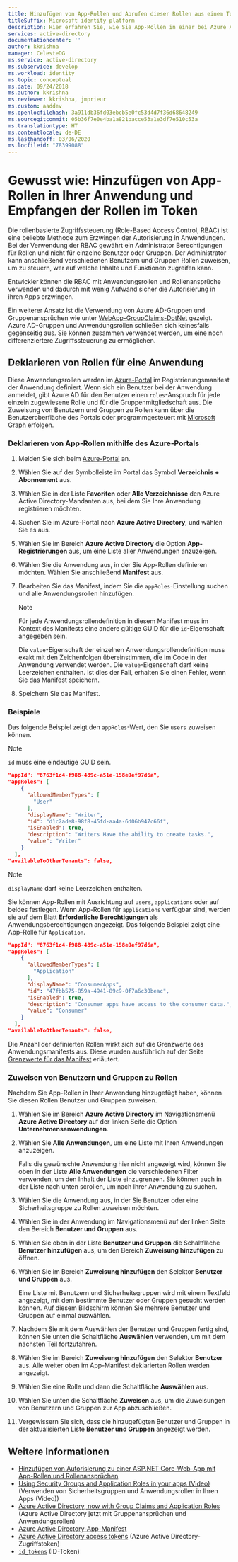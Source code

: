```yaml
---
title: Hinzufügen von App-Rollen und Abrufen dieser Rollen aus einem Token | Azure
titleSuffix: Microsoft identity platform
description: Hier erfahren Sie, wie Sie App-Rollen in einer bei Azure Active Directory registrierten Anwendung hinzufügen, diesen Rollen Benutzer und Gruppen zuweisen und die Rollen im `roles`-Anspruch im Token empfangen.
services: active-directory
documentationcenter: ''
author: kkrishna
manager: CelesteDG
ms.service: active-directory
ms.subservice: develop
ms.workload: identity
ms.topic: conceptual
ms.date: 09/24/2018
ms.author: kkrishna
ms.reviewer: kkrishna, jmprieur
ms.custom: aaddev
ms.openlocfilehash: 3a911db36fd03ebcb5e0fc53d4d7f36d68648249
ms.sourcegitcommit: 05b36f7e0e4ba1a821bacce53a1e3df7e510c53a
ms.translationtype: HT
ms.contentlocale: de-DE
ms.lasthandoff: 03/06/2020
ms.locfileid: "78399088"
---
```

# <a name="how-to-add-app-roles-in-your-application-and-receive-them-in-the-token"></a>Gewusst wie: Hinzufügen von App-Rollen in Ihrer Anwendung und Empfangen der Rollen im Token

Die rollenbasierte Zugriffssteuerung (Role-Based Access Control, RBAC) ist eine beliebte Methode zum Erzwingen der Autorisierung in Anwendungen. Bei der Verwendung der RBAC gewährt ein Administrator Berechtigungen für Rollen und nicht für einzelne Benutzer oder Gruppen. Der Administrator kann anschließend verschiedenen Benutzern und Gruppen Rollen zuweisen, um zu steuern, wer auf welche Inhalte und Funktionen zugreifen kann.

Entwickler können die RBAC mit Anwendungsrollen und Rollenansprüche verwenden und dadurch mit wenig Aufwand sicher die Autorisierung in ihren Apps erzwingen.

Ein weiterer Ansatz ist die Verwendung von Azure AD-Gruppen und Gruppenansprüchen wie unter [WebApp-GroupClaims-DotNet](https://github.com/Azure-Samples/WebApp-GroupClaims-DotNet) gezeigt. Azure AD-Gruppen und Anwendungsrollen schließen sich keinesfalls gegenseitig aus. Sie können zusammen verwendet werden, um eine noch differenziertere Zugriffssteuerung zu ermöglichen.

## <a name="declare-roles-for-an-application"></a>Deklarieren von Rollen für eine Anwendung

Diese Anwendungsrollen werden im [Azure-Portal](https://portal.azure.com) im Registrierungsmanifest der Anwendung definiert.  Wenn sich ein Benutzer bei der Anwendung anmeldet, gibt Azure AD für den Benutzer einen `roles`-Anspruch für jede einzeln zugewiesene Rolle und für die Gruppenmitgliedschaft aus.  Die Zuweisung von Benutzern und Gruppen zu Rollen kann über die Benutzeroberfläche des Portals oder programmgesteuert mit [Microsoft Graph](https://developer.microsoft.com/graph/docs/concepts/azuread-identity-access-management-concept-overview) erfolgen.

### <a name="declare-app-roles-using-azure-portal"></a>Deklarieren von App-Rollen mithilfe des Azure-Portals

1. Melden Sie sich beim [Azure-Portal](https://portal.azure.com) an.
1. Wählen Sie auf der Symbolleiste im Portal das Symbol **Verzeichnis + Abonnement** aus.
1. Wählen Sie in der Liste **Favoriten** oder **Alle Verzeichnisse** den Azure Active Directory-Mandanten aus, bei dem Sie Ihre Anwendung registrieren möchten.
1. Suchen Sie im Azure-Portal nach **Azure Active Directory**, und wählen Sie es aus.
1. Wählen Sie im Bereich **Azure Active Directory** die Option **App-Registrierungen** aus, um eine Liste aller Anwendungen anzuzeigen.
1. Wählen Sie die Anwendung aus, in der Sie App-Rollen definieren möchten. Wählen Sie anschließend **Manifest** aus.
1. Bearbeiten Sie das Manifest, indem Sie die `appRoles`-Einstellung suchen und alle Anwendungsrollen hinzufügen.

     > [!NOTE]
     > Für jede Anwendungsrollendefinition in diesem Manifest muss im Kontext des Manifests eine andere gültige GUID für die `id`-Eigenschaft angegeben sein.
     >
     > Die `value`-Eigenschaft der einzelnen Anwendungsrollendefinition muss exakt mit den Zeichenfolgen übereinstimmen, die im Code in der Anwendung verwendet werden. Die `value`-Eigenschaft darf keine Leerzeichen enthalten. Ist dies der Fall, erhalten Sie einen Fehler, wenn Sie das Manifest speichern.

1. Speichern Sie das Manifest.

### <a name="examples"></a>Beispiele

Das folgende Beispiel zeigt den `appRoles`-Wert, den Sie `users` zuweisen können.

> [!NOTE]
>`id` muss eine eindeutige GUID sein.

```Json
"appId": "8763f1c4-f988-489c-a51e-158e9ef97d6a",
"appRoles": [
    {
      "allowedMemberTypes": [
        "User"
      ],
      "displayName": "Writer",
      "id": "d1c2ade8-98f8-45fd-aa4a-6d06b947c66f",
      "isEnabled": true,
      "description": "Writers Have the ability to create tasks.",
      "value": "Writer"
    }
  ],
"availableToOtherTenants": false,
```

> [!NOTE]
>`displayName` darf keine Leerzeichen enthalten.

Sie können App-Rollen mit Ausrichtung auf `users`, `applications` oder auf beides festlegen. Wenn App-Rollen für `applications` verfügbar sind, werden sie auf dem Blatt **Erforderliche Berechtigungen** als Anwendungsberechtigungen angezeigt. Das folgende Beispiel zeigt eine App-Rolle für `Application`.

```Json
"appId": "8763f1c4-f988-489c-a51e-158e9ef97d6a",
"appRoles": [
    {
      "allowedMemberTypes": [
        "Application"
      ],
      "displayName": "ConsumerApps",
      "id": "47fbb575-859a-4941-89c9-0f7a6c30beac",
      "isEnabled": true,
      "description": "Consumer apps have access to the consumer data.",
      "value": "Consumer"
    }
  ],
"availableToOtherTenants": false,
```

Die Anzahl der definierten Rollen wirkt sich auf die Grenzwerte des Anwendungsmanifests aus. Diese wurden ausführlich auf der Seite [Grenzwerte für das Manifest](https://docs.microsoft.com/azure/active-directory/develop/reference-app-manifest#manifest-limits) erläutert.

### <a name="assign-users-and-groups-to-roles"></a>Zuweisen von Benutzern und Gruppen zu Rollen

Nachdem Sie App-Rollen in Ihrer Anwendung hinzugefügt haben, können Sie diesen Rollen Benutzer und Gruppen zuweisen.

1. Wählen Sie im Bereich **Azure Active Directory** im Navigationsmenü **Azure Active Directory** auf der linken Seite die Option **Unternehmensanwendungen**.
1. Wählen Sie **Alle Anwendungen**, um eine Liste mit Ihren Anwendungen anzuzeigen.

     Falls die gewünschte Anwendung hier nicht angezeigt wird, können Sie oben in der Liste **Alle Anwendungen** die verschiedenen Filter verwenden, um den Inhalt der Liste einzugrenzen. Sie können auch in der Liste nach unten scrollen, um nach Ihrer Anwendung zu suchen.

1. Wählen Sie die Anwendung aus, in der Sie Benutzer oder eine Sicherheitsgruppe zu Rollen zuweisen möchten.
1. Wählen Sie in der Anwendung im Navigationsmenü auf der linken Seite den Bereich **Benutzer und Gruppen** aus.
1. Wählen Sie oben in der Liste **Benutzer und Gruppen** die Schaltfläche **Benutzer hinzufügen** aus, um den Bereich **Zuweisung hinzufügen** zu öffnen.
1. Wählen Sie im Bereich **Zuweisung hinzufügen** den Selektor **Benutzer und Gruppen** aus.

     Eine Liste mit Benutzern und Sicherheitsgruppen wird mit einem Textfeld angezeigt, mit dem bestimmte Benutzer oder Gruppen gesucht werden können. Auf diesem Bildschirm können Sie mehrere Benutzer und Gruppen auf einmal auswählen.

1. Nachdem Sie mit dem Auswählen der Benutzer und Gruppen fertig sind, können Sie unten die Schaltfläche **Auswählen** verwenden, um mit dem nächsten Teil fortzufahren.
1. Wählen Sie im Bereich **Zuweisung hinzufügen** den Selektor **Benutzer** aus. Alle weiter oben im App-Manifest deklarierten Rollen werden angezeigt.
1. Wählen Sie eine Rolle und dann die Schaltfläche **Auswählen** aus.
1. Wählen Sie unten die Schaltfläche **Zuweisen** aus, um die Zuweisungen von Benutzern und Gruppen zur App abzuschließen.
1. Vergewissern Sie sich, dass die hinzugefügten Benutzer und Gruppen in der aktualisierten Liste **Benutzer und Gruppen** angezeigt werden.

## <a name="more-information"></a>Weitere Informationen

- [Hinzufügen von Autorisierung zu einer ASP.NET Core-Web-App mit App-Rollen und Rollenansprüchen](https://github.com/Azure-Samples/active-directory-aspnetcore-webapp-openidconnect-v2/tree/master/5-WebApp-AuthZ/5-1-Roles)
- [Using Security Groups and Application Roles in your apps (Video)](https://www.youtube.com/watch?v=V8VUPixLSiM) (Verwenden von Sicherheitsgruppen und Anwendungsrollen in Ihren Apps (Video))
- [Azure Active Directory, now with Group Claims and Application Roles](https://techcommunity.microsoft.com/t5/Azure-Active-Directory-Identity/Azure-Active-Directory-now-with-Group-Claims-and-Application/ba-p/243862) (Azure Active Directory jetzt mit Gruppenansprüchen und Anwendungsrollen)
- [Azure Active Directory-App-Manifest](https://docs.microsoft.com/azure/active-directory/develop/reference-app-manifest)
- [Azure Active Directory access tokens](access-tokens.md) (Azure Active Directory-Zugriffstoken)
- [`id_tokens`](id-tokens.md) (ID-Token)
